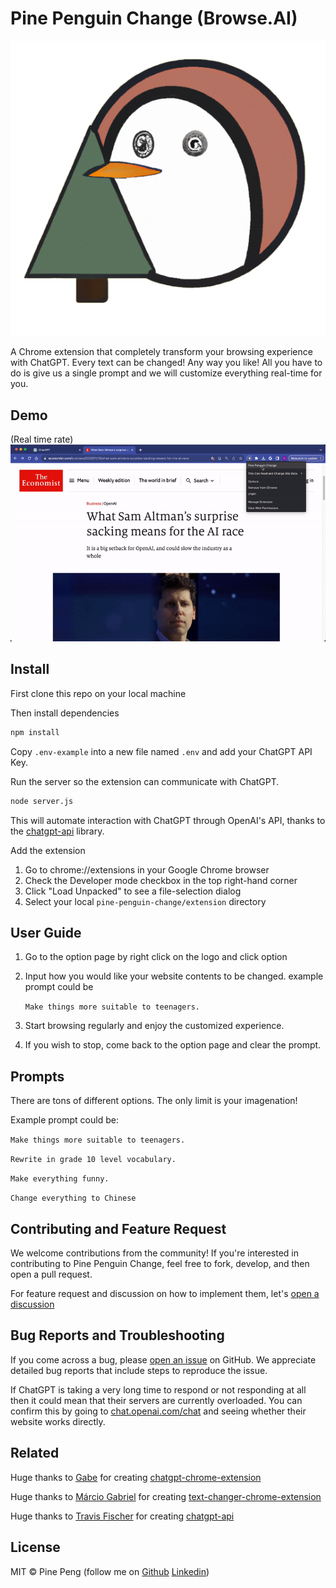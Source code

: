 # Pine Penguin Change (Browse.AI)

![alt text](https://github.com/colinpeng-datascience/pine-penguin-change/blob/main/extension/assets/icon.png)

A Chrome extension that completely transform your browsing experience with ChatGPT. 
Every text can be changed! Any way you like! All you have to do is give us a single prompt and we will customize everything real-time for you.
## Demo
(Real time rate)
![alt text](https://github.com/colinpeng-datascience/pine-penguin-change/blob/main/extension/assets/demo.gif?raw=true)

## Install

First clone this repo on your local machine

Then install dependencies

```bash
npm install
```

Copy `.env-example` into a new file named `.env` and add your ChatGPT API Key.

Run the server so the extension can communicate with ChatGPT.

```bash
node server.js
```

This will automate interaction with ChatGPT through OpenAI's API, thanks to the [chatgpt-api](https://github.com/transitive-bullshit/chatgpt-api) library.

Add the extension

1. Go to chrome://extensions in your Google Chrome browser
2. Check the Developer mode checkbox in the top right-hand corner
3. Click "Load Unpacked" to see a file-selection dialog
4. Select your local `pine-penguin-change/extension` directory

## User Guide

1. Go to the option page by right click on the logo and click option
2. Input how you would like your website contents to be changed.
    example prompt could be 
    
    `Make things more suitable to teenagers.` 
3. Start browsing regularly and enjoy the customized experience.
4. If you wish to stop, come back to the option page and clear the prompt.

## Prompts

There are tons of different options. The only limit is your imagenation! 

Example prompt could be: 

`Make things more suitable to teenagers.` 

`Rewrite in grade 10 level vocabulary.` 

`Make everything funny.` 

`Change everything to Chinese` 

## Contributing and Feature Request

We welcome contributions from the community! If you're interested in contributing to Pine Penguin Change, feel free to fork, develop, and then open a pull request.

For feature request and discussion on how to implement them, let's [open a discussion](https://github.com/colinpeng-datascience/pine-penguin-change/discussions)

## Bug Reports and Troubleshooting

If you come across a bug, please [open an issue](https://github.com/colinpeng-datascience/pine-penguin-change/issues) on GitHub. We appreciate detailed bug reports that include steps to reproduce the issue.

If ChatGPT is taking a very long time to respond or not responding at all then it could mean that their servers are currently overloaded. You can confirm this by going to [chat.openai.com/chat](https://chat.openai.com/chat) and seeing whether their website works directly.

## Related
Huge thanks to <a href="https://twitter.com/gabe_ragland">Gabe</a> for creating [chatgpt-chrome-extension](https://github.com/gragland/chatgpt-chrome-extension)

Huge thanks to <a href="https://www.linkedin.com/in/marcioggs/">
Márcio Gabriel</a> for creating [text-changer-chrome-extension](https://github.com/marcioggs/text-changer-chrome-extension)

Huge thanks to <a href="https://twitter.com/transitive_bs">Travis Fischer</a> for creating [chatgpt-api](https://github.com/transitive-bullshit/chatgpt-api)

## License

MIT © Pine Peng (follow me on <a href="https://github.com/colinpeng-datascience">Github</a> <a href="https://www.linkedin.com/in/yi-wei-peng/">Linkedin</a>)
